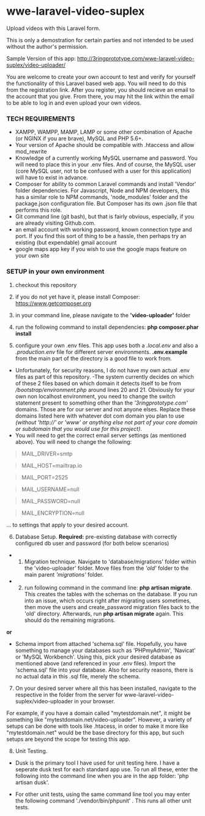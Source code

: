 # wwe-laravel-video-suplex
Upload videos with this Laravel form.

This is only a demostration for certain parties and not intended to be used without the author's permission.


Sample Version of this app:
http://3ringprototype.com/wwe-laravel-video-suplex/video-uploader/


You are welcome to create your own account to test and verify for yourself the functionality of this Laravel based web app.  You will need to do this from the registration link.  After you register, you should recieve an email to the account that you give.  From there, you may hit the link within the email to be able to log in and even upload your own videos.


### TECH REQUIREMENTS
- XAMPP, WAMPP, MAMP, LAMP or some other combination of Apache (or NGINX if you are brave), MySQL and PHP 5.6+.
- Your version of Apache should be compatible with .htaccess and allow mod_rewrite
- Knowledge of a currently working MySQL username and password.  You will need to place this in your .env files.  And of course, the MySQL user (core MySQL user, not to be confused with a user for this application) will have to exist in advance.
- Composer for ability to common Laravel commands and install 'Vendor' folder dependencies.  For Javascript, Node and NPM developers, this has a similar role to NPM commands, 'node_modules' folder and the package.json configuration file.  But Composer has its own .json file that performs this role.
- Git command line (git bash), but that is fairly obvious, especially, if you are already visiting Github.com.
- an email account with working password, known connection type and port.  If you find this sort of thing to be a hassle, then perhaps try an existing (but expendable) gmail account
- google maps app key if you wish to use the google maps feature on your own site

### SETUP in your own environment

1. checkout this repository
2. if you do not yet have it, please install Composer: https://www.getcomposer.org
3. in your command line, please navigate to the **'video-uploader'** folder
4. run the following command to install dependencies:
**php composer.phar install**

5. configure your own .env files.  This app uses both a *.local.env* and also a *.production.env* file for different server environments. **.env.example** from the main part of the directory is a good file to work from.
- Unfortunately, for security reasons, I do not have my own actual .env files as part of this repository.
-The system currently decides on which of these 2 files based on which domain it detects itself to be from */bootstrap/environment.php* around lines 20 and 21.  Obviously for your own non localhost environment, you need to change the switch statement present to something other than the *'3ringprototype.com'* domains.  Those are for our server and not anyone elses. Replace these domains listed here with whatever dot com domain you plan to use *(without 'http://' or 'www' or anything else not part of your core domain or subdomain that you would use for this project)*.
- You will need to get the correct email server settings (as mentioned above).  You will need to change the following:

>MAIL_DRIVER=smtp

>MAIL_HOST=mailtrap.io

>MAIL_PORT=2525

>MAIL_USERNAME=null

>MAIL_PASSWORD=null

>MAIL_ENCRYPTION=null

... to settings that apply to your desired account.

6. Database Setup.  **Required:** pre-existing database with correctly configured db user and password (for both below scenarios) 
 - 1. Migration technique.  Navigate to 'database/migrations' folder within the 'video-uploader' folder.  Move files from the *'old'* folder to the main parent *'migrations'* folder.
 - 2. run following command in the command line: **php artisan migrate**.  This creates the tables with the schemas on the database.  If you run into an issue, which occurs right after migrating users sometimes, then move the users and create_password migration files back to the 'old' directory.  Afterwards, run **php artisan migrate** again.  This should do the remaining migrations.
 
  **or**
  
 - Schema import from attached 'schema.sql' file.  Hopefully, you have something to manage your databases such as 'PHPmyAdmin', 'Navicat' or 'MySQL Workbench'.  Using this, pick your desired database as mentioned above (and referenced in your .env files).  Import the 'schema.sql' file into your database.  Also for security reasons, there is no actual data in this .sql file, merely the schema.
 
7. On your desired server where all this has been installed, navigate to the respective in the folder from the server for wwe-laravel-video-suplex/video-uploader in your browser.

For example, if you have a domain called "mytestdomain.net", it might be something like "mytestdomain.net/video-uploader".  However, a variety of setups can be done with tools like .htacess, in order to make it more like "mytestdomain.net" would be the base directory for this app, but such setups are beyond the scope for testing this app.


8. Unit Testing.

 - Dusk is the primary tool I have used for unit testing here.  I have a seperate dusk test for each standard app use.  To run all these, enter the following into the command line when you are in the app folder: 'php artisan dusk'.

 - For other unit tests, using the same command line tool you may enter the following command './vendor/bin/phpunit' .  This runs all other unit tests.